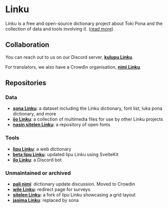 # Linku

Linku is a free and open-source dictionary project about Toki Pona and the collection of data and tools involving it. ([read more](https://sona.pona.la/wiki/Linku))

## Collaboration

You can reach out to us on our Discord server, **[kulupu Linku](https://discord.gg/A3ZPqnHHsy)**.

For translators, we also have a Crowdin organisation, **[nimi Linku](https://nimi.linku.la)**.

## Repositories

### Data

* **[sona Linku](https://github.com/lipu-linku/sona)**: a dataset including the Linku dictionary, font list, luka pona dictionary, and more
* **[ijo Linku](https://github.com/lipu-linku/ijo)**: a collection of multimedia files for use by other Linku projects
* **[nasin sitelen Linku](https://github.com/lipu-linku/nasin-sitelen)**: a repository of open fonts

### Tools

* **[lipu Linku](https://github.com/lipu-linku/lipu-linku.github.io)**: a web dictionary
* **[beta lipu Linku](https://github.com/lipu-linku/lipu-svelte)**: updated lipu Linku using SvelteKit
* **[ilo Linku](https://github.com/lipu-linku/ilo)**: a Discord bot

### Unmaintained or archived

* **[pali nimi](https://github.com/lipu-linku/pali-nimi)**: dictionary update discussion. Moved to Crowdin
* **[wile Linku](https://github.com/lipu-linku/wile)**: redirect page for surveys
* **[sitelen Linku](https://github.com/lipu-linku/sitelen)**: a fork of lipu Linku showcasing a grid layout
* **[jasima Linku](https://github.com/lipu-linku/jasima)**: replaced by sona
